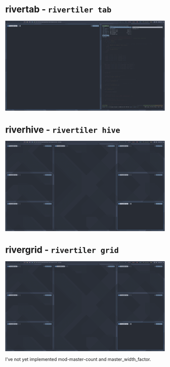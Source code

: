 # rivertab - `rivertiler tab`

![tab](img/tab.png)

# riverhive - `rivertiler hive`

![hive](img/hive.png)

# rivergrid - `rivertiler grid`

![hive](img/hive.png)

I've not yet implemented mod-master-count and master_width_factor.
